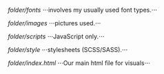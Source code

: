 *folder/fonts* 
⋅⋅⋅involves my usually used font types.⋅⋅⋅

*folder/images* 
⋅⋅⋅pictures used.⋅⋅⋅

*folder/scripts* 
⋅⋅⋅JavaScript only.⋅⋅⋅

*folder/style* 
⋅⋅⋅stylesheets (SCSS/SASS).⋅⋅⋅

*folder/index.html* 
⋅⋅⋅Our main html file for visuals⋅⋅⋅
